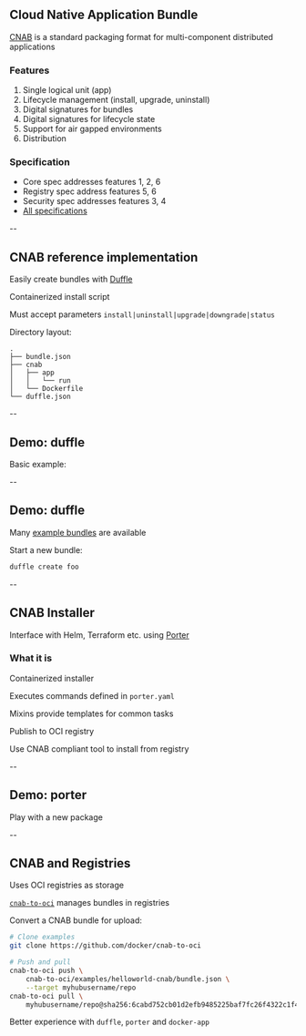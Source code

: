## Cloud Native Application Bundle

[CNAB](https://cnab.io/) is a standard packaging format for multi-component distributed applications

### Features

1. Single logical unit (app)
1. Lifecycle management (install, upgrade, uninstall)
1. Digital signatures for bundles
1. Digital signatures for lifecycle state
1. Support for air gapped environments
1. Distribution

### Specification

- Core spec addresses features 1, 2, 6
- Registry spec address features 5, 6
- Security spec addresses features 3, 4
- [All specifications](https://github.com/deislabs/cnab-spec)

--

## CNAB reference implementation

Easily create bundles with [Duffle](https://github.com/deislabs/duffle)

Containerized install script

Must accept parameters `install|uninstall|upgrade|downgrade|status`

Directory layout:

```
.
├── bundle.json
├── cnab
│   ├── app
│   │   └── run
│   └── Dockerfile
└── duffle.json
```

--

## Demo: duffle

Basic example:

<!-- include: duffle-0.command -->

<!-- include: duffle-1.command -->

<!-- include: duffle-2.command -->

--

## Demo: duffle

<!-- include: duffle-3.command -->

<!-- include: duffle-4.command -->

<!-- include: duffle-5.command -->

Many [example bundles](https://github.com/deislabs/example-bundles) are available

Start a new bundle:

```bash
duffle create foo
```

--

## CNAB Installer

Interface with Helm, Terraform etc. using [Porter](https://porter.sh/)

### What it is

Containerized installer

Executes commands defined in `porter.yaml`

Mixins provide templates for common tasks

Publish to OCI registry

Use CNAB compliant tool to install from registry

--

## Demo: porter

Play with a new package

<!-- include: porter-0.command -->

<!-- include: porter-1.command -->

<!-- include: porter-2.command -->

--

## CNAB and Registries

Uses OCI registries as storage

[`cnab-to-oci`](https://github.com/docker/cnab-to-oci) manages bundles in registries

Convert a CNAB bundle for upload:

```bash
# Clone examples
git clone https://github.com/docker/cnab-to-oci

# Push and pull
cnab-to-oci push \
    cnab-to-oci/examples/helloworld-cnab/bundle.json \
    --target myhubusername/repo
cnab-to-oci pull \
    myhubusername/repo@sha256:6cabd752cb01d2efb9485225baf7fc26f4322c1f45f537f76c5eeb67ba8d83e0
```

Better experience with `duffle`, `porter` and `docker-app`
